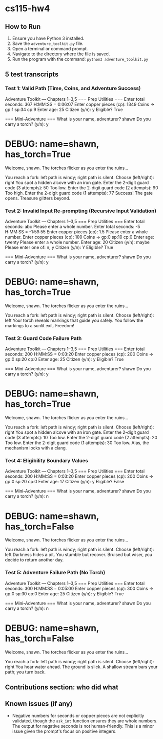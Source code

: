 # cs115-hw4
## How to Run

1. Ensure you have Python 3 installed.
2. Save the `adventure_toolkit.py` file.
3. Open a terminal or command prompt.
4. Navigate to the directory where the file is saved.
5. Run the program with the command: `python3 adventure_toolkit.py`
## 5 test transcripts
### Test 1: Valid Path (Time, Coins, and Adventure Success)

Adventure Toolkit — Chapters 1–3,5
=== Prep Utilities ===
Enter total seconds: 367
H:MM:SS = 0:06:07
Enter copper pieces (cp): 1349
Coins → gp:1  sp:34  cp:9
Enter age: 25
Citizen (y/n): y
Eligible? True

=== Mini-Adventure ===
What is your name, adventurer? shawn
Do you carry a torch? (y/n): y
# DEBUG: name=shawn, has_torch=True

Welcome, shawn. The torches flicker as you enter the ruins…

You reach a fork: left path is windy; right path is silent.
Choose (left/right): right
You spot a hidden alcove with an iron gate.
Enter the 2-digit guard code (3 attempts): 50
Too low.
Enter the 2-digit guard code (2 attempts): 90
Too high.
Enter the 2-digit guard code (1 attempts): 77
Success! The gate opens. Treasure glitters beyond.

### Test 2: Invalid Input Re-prompting (Recursive Input Validation)

Adventure Toolkit — Chapters 1–3,5
=== Prep Utilities ===
Enter total seconds: abc
Please enter a whole number.
Enter total seconds: -5
H:MM:SS = -1:59:55
Enter copper pieces (cp): 1.5
Please enter a whole number.
Enter copper pieces (cp): 100
Coins → gp:0  sp:10  cp:0
Enter age: twenty
Please enter a whole number.
Enter age: 20
Citizen (y/n): maybe
Please enter one of: n, y
Citizen (y/n): Y
Eligible? True

=== Mini-Adventure ===
What is your name, adventurer? shawn
Do you carry a torch? (y/n): y
# DEBUG: name=shawn, has_torch=True

Welcome, shawn. The torches flicker as you enter the ruins…

You reach a fork: left path is windy; right path is silent.
Choose (left/right): left
Your torch reveals markings that guide you safely.
You follow the markings to a sunlit exit. Freedom!

### Test 3: Guard Code Failure Path

Adventure Toolkit — Chapters 1–3,5
=== Prep Utilities ===
Enter total seconds: 200
H:MM:SS = 0:03:20
Enter copper pieces (cp): 200
Coins → gp:0  sp:20  cp:0
Enter age: 25
Citizen (y/n): y
Eligible? True

=== Mini-Adventure ===
What is your name, adventurer? shawn
Do you carry a torch? (y/n): y
# DEBUG: name=shawn, has_torch=True

Welcome, shawn. The torches flicker as you enter the ruins…

You reach a fork: left path is windy; right path is silent.
Choose (left/right): right
You spot a hidden alcove with an iron gate.
Enter the 2-digit guard code (3 attempts): 10
Too low.
Enter the 2-digit guard code (2 attempts): 20
Too low.
Enter the 2-digit guard code (1 attempts): 30
Too low.
Alas, the mechanism locks with a clang.

### Test 4: Eligibility Boundary Values

Adventure Toolkit — Chapters 1–3,5
=== Prep Utilities ===
Enter total seconds: 200
H:MM:SS = 0:03:20
Enter copper pieces (cp): 200
Coins → gp:0  sp:20  cp:0
Enter age: 17
Citizen (y/n): y
Eligible? False

=== Mini-Adventure ===
What is your name, adventurer? shawn
Do you carry a torch? (y/n): n
# DEBUG: name=shawn, has_torch=False

Welcome, shawn. The torches flicker as you enter the ruins…

You reach a fork: left path is windy; right path is silent.
Choose (left/right): left
Darkness hides a pit. You stumble but recover.
Bruised but wiser, you decide to return another day.

### Test 5: Adventure Failure Path (No Torch)

Adventure Toolkit — Chapters 1–3,5
=== Prep Utilities ===
Enter total seconds: 300
H:MM:SS = 0:05:00
Enter copper pieces (cp): 300
Coins → gp:0  sp:30  cp:0
Enter age: 25
Citizen (y/n): y
Eligible? True

=== Mini-Adventure ===
What is your name, adventurer? shawn
Do you carry a torch? (y/n): n
# DEBUG: name=shawn, has_torch=False

Welcome, shawn. The torches flicker as you enter the ruins…

You reach a fork: left path is windy; right path is silent.
Choose (left/right): right
You hear water ahead. The ground is slick.
A shallow stream bars your path; you turn back.

## Contributions section: who did what


## Known issues (if any)
* Negative numbers for seconds or copper pieces are not explicitly validated, though the `ask_int` function ensures they are whole numbers. The output for negative seconds is not human-friendly. This is a minor issue given the prompt's focus on positive integers.
